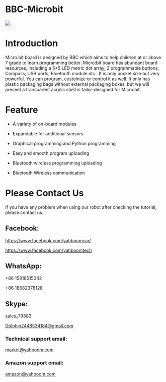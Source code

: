 # BBC-Microbit
![](http://m.qpic.cn/psb?/V12aIGgQ3D78BF/R1PBSGWQKaAiJAssMeJBCBEu8ftrvRfisyJovDA2VjY!/b/dL4AAAAAAAAA&bo=IAMgAwAAAAARBzA!&rf=viewer_4)
# Introduction
Micro:bit board is designed by BBC which aims to help children at or above 7 grade to learn programming better. Micro:bit board has abundant board resources, including a 5*5 LED metric dot array, 2 programmable buttons, Compass, USB ports, Bluetooth module etc.. It is only pocket size but very powerful. You can program, customize or control it as well. It only has plastic packaging bags without external packaging boxes, but we will present a transparent acrylic shell is tailor-designed for Micro:bit.
# Feature
* A variety of on-board modules

* Expandable for additional sensors

* Graphical programming and Python programming

* Easy and smooth program uploading

* Bluetooth wireless programming uploading

* Bluetooth Wireless communication

# Please Contact Us
If you have any problem when using our robot after checking the tutorial, please contact us.
## Facebook:
https://www.facebook.com/yahboomcar/

https://www.facebook.com/yahboomtech

## WhatsApp:
+86 15818515042

+86 18682378128

## Skype:
sales_79883

Dolphin2448534184@gmail.com
### Technical support email: 
market@yahboom.com
### Amazon support email: 
amazon@yahboom.com

